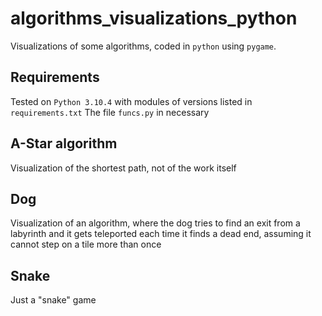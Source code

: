 # algorithms_visualizations_python
 Visualizations of some algorithms, coded in ```python``` using ```pygame```.

## Requirements
 Tested on ```Python 3.10.4``` with modules of versions listed in ```requirements.txt```
 The file ```funcs.py``` in necessary

## A-Star algorithm
 Visualization of the shortest path, not of the work itself

## Dog
 Visualization of an algorithm, where the dog tries to find an exit from a labyrinth and it gets teleported each time it finds a dead end, assuming it cannot step on a tile more than once

## Snake
 Just a "snake" game
